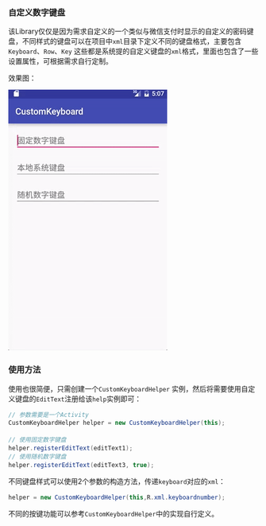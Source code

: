 ### 自定义数字键盘

该Library仅仅是因为需求自定义的一个类似与微信支付时显示的自定义的密码键盘，不同样式的键盘可以在项目中`xml`目录下定义不同的键盘格式，主要包含`Keyboard`、`Row`、`Key` 这些都是系统提的自定义键盘的`xml`格式，里面也包含了一些设置属性，可根据需求自行定制。

效果图：

 ![customeKeyboard](Screen/customeKeyboard.gif)

### 使用方法

使用也很简便，只需创建一个`CustomKeyboardHelper` 实例，然后将需要使用自定义键盘的`EditText`注册给该`help`实例即可：

```java
// 参数需要是一个Activity
CustomKeyboardHelper helper = new CustomKeyboardHelper(this);

// 使用固定数字键盘
helper.registerEditText(editText1);
// 使用随机数字键盘
helper.registerEditText(editText3, true);
```

不同键盘样式可以使用2个参数的构造方法，传递`keyboard`对应的`xml`：

```java
helper = new CustomKeyboardHelper(this,R.xml.keyboardnumber);
```

不同的按键功能可以参考`CustomKeyboardHelper`中的实现自行定义。

